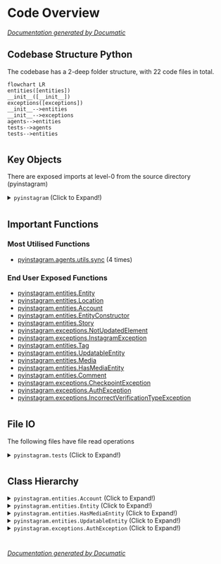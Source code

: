 # Code Overview

[_Documentation generated by Documatic_](https://www.documatic.com)

<!---Documatic-section-Codebase Structure Python-start--->
## Codebase Structure Python

The codebase has a 2-deep folder structure,
                with 22 code files in total.

<!---Documatic-block-system_architecture-start--->
```mermaid
flowchart LR
entities([entities])
__init__([__init__])
exceptions([exceptions])
__init__-->entities
__init__-->exceptions
agents-->entities
tests-->agents
tests-->entities
```
<!---Documatic-block-system_architecture-end--->

# #
<!---Documatic-section-Codebase Structure Python-end--->

<!---Documatic-section-Key Objects-start--->
## Key Objects

There are exposed imports at level-0
from the source directory (pyinstagram)

<!---Documatic-block-pyinstagram-start--->
<details>
	<summary><code>pyinstagram</code> (Click to Expand!)</summary>

* `pyinstagram.entities.Account`
* `pyinstagram.entities.Comment`
* `pyinstagram.entities.Entity`
* `pyinstagram.entities.EntityConstructor`
* `pyinstagram.entities.HasMediaEntity`
* `pyinstagram.entities.Location`
* `pyinstagram.entities.Media`
* `pyinstagram.entities.Story`
* `pyinstagram.entities.Tag`
* `pyinstagram.entities.UpdatableEntity`
* `pyinstagram.exceptions.AuthException`
* `pyinstagram.exceptions.CheckpointException`
* `pyinstagram.exceptions.IncorrectVerificationTypeException`
* `pyinstagram.exceptions.InstagramException`
* `pyinstagram.exceptions.NotUpdatedElement`
</details>
<!---Documatic-block-pyinstagram-end--->

# #
<!---Documatic-section-Key Objects-end--->

<!---Documatic-section-Important Functions-start--->
## Important Functions

<!---Documatic-block-important_funcs-start--->
<!---Documatic-block-most_used_funcs-start--->
### Most Utilised Functions

* [pyinstagram.agents.utils.sync](5-pyinstagram_agents.md#pyinstagram.agents.utils.sync) (4 times)
<!---Documatic-block-most_used_funcs-end--->

<!---Documatic-block-end_user_funcs-start--->
### End User Exposed Functions

* [pyinstagram.entities.Entity](3-pyinstagram_entities.md#pyinstagram.entities.Entity)
* [pyinstagram.entities.Location](3-pyinstagram_entities.md#pyinstagram.entities.Location)
* [pyinstagram.entities.Account](3-pyinstagram_entities.md#pyinstagram.entities.Account)
* [pyinstagram.entities.EntityConstructor](3-pyinstagram_entities.md#pyinstagram.entities.EntityConstructor)
* [pyinstagram.entities.Story](3-pyinstagram_entities.md#pyinstagram.entities.Story)
* [pyinstagram.exceptions.NotUpdatedElement](4-pyinstagram_exceptions.md#pyinstagram.exceptions.NotUpdatedElement)
* [pyinstagram.exceptions.InstagramException](4-pyinstagram_exceptions.md#pyinstagram.exceptions.InstagramException)
* [pyinstagram.entities.Tag](3-pyinstagram_entities.md#pyinstagram.entities.Tag)
* [pyinstagram.entities.UpdatableEntity](3-pyinstagram_entities.md#pyinstagram.entities.UpdatableEntity)
* [pyinstagram.entities.Media](3-pyinstagram_entities.md#pyinstagram.entities.Media)
* [pyinstagram.entities.HasMediaEntity](3-pyinstagram_entities.md#pyinstagram.entities.HasMediaEntity)
* [pyinstagram.entities.Comment](3-pyinstagram_entities.md#pyinstagram.entities.Comment)
* [pyinstagram.exceptions.CheckpointException](4-pyinstagram_exceptions.md#pyinstagram.exceptions.CheckpointException)
* [pyinstagram.exceptions.AuthException](4-pyinstagram_exceptions.md#pyinstagram.exceptions.AuthException)
* [pyinstagram.exceptions.IncorrectVerificationTypeException](4-pyinstagram_exceptions.md#pyinstagram.exceptions.IncorrectVerificationTypeException)
<!---Documatic-block-end_user_funcs-end--->
<!---Documatic-block-important_funcs-end--->

# #
<!---Documatic-section-Important Functions-end--->

<!---Documatic-section-File IO-start--->
## File IO

<!---Documatic-block-file_io-start--->
The following files have file read operations

<!---Documatic-block-pyinstagram.tests-start--->
<details>
	<summary><code>pyinstagram.tests</code> (Click to Expand!)</summary>

* pyinstagram.tests.config
</details>
<!---Documatic-block-pyinstagram.tests-end--->
<!---Documatic-block-file_io-end--->

# #
<!---Documatic-section-File IO-end--->

<!---Documatic-section-Class Hierarchy-start--->
## Class Hierarchy

<!---Documatic-block-pyinstagram.entities.Account-start--->
<details>
	<summary><code>pyinstagram.entities.Account</code> (Click to Expand!)</summary>

* pyinstagram.agents.async_mobile_account_agent.AsyncMobileAccountAgent
* pyinstagram.agents.async_web_account_agent.AsyncWebAccountAgent
</details>
<!---Documatic-block-pyinstagram.entities.Account-end--->

<!---Documatic-block-pyinstagram.entities.Entity-start--->
<details>
	<summary><code>pyinstagram.entities.Entity</code> (Click to Expand!)</summary>

* [pyinstagram.entities.Comment](3-pyinstagram_entities.md#pyinstagram.entities.Comment)
* [pyinstagram.entities.Story](3-pyinstagram_entities.md#pyinstagram.entities.Story)
* [pyinstagram.entities.UpdatableEntity](3-pyinstagram_entities.md#pyinstagram.entities.UpdatableEntity)
</details>
<!---Documatic-block-pyinstagram.entities.Entity-end--->

<!---Documatic-block-pyinstagram.entities.HasMediaEntity-start--->
<details>
	<summary><code>pyinstagram.entities.HasMediaEntity</code> (Click to Expand!)</summary>

* [pyinstagram.entities.Account](3-pyinstagram_entities.md#pyinstagram.entities.Account)
* [pyinstagram.entities.Location](3-pyinstagram_entities.md#pyinstagram.entities.Location)
* [pyinstagram.entities.Tag](3-pyinstagram_entities.md#pyinstagram.entities.Tag)
</details>
<!---Documatic-block-pyinstagram.entities.HasMediaEntity-end--->

<!---Documatic-block-pyinstagram.entities.UpdatableEntity-start--->
<details>
	<summary><code>pyinstagram.entities.UpdatableEntity</code> (Click to Expand!)</summary>

* [pyinstagram.entities.HasMediaEntity](3-pyinstagram_entities.md#pyinstagram.entities.HasMediaEntity)
* [pyinstagram.entities.Media](3-pyinstagram_entities.md#pyinstagram.entities.Media)
</details>
<!---Documatic-block-pyinstagram.entities.UpdatableEntity-end--->

<!---Documatic-block-pyinstagram.exceptions.AuthException-start--->
<details>
	<summary><code>pyinstagram.exceptions.AuthException</code> (Click to Expand!)</summary>

* [pyinstagram.exceptions.CheckpointException](4-pyinstagram_exceptions.md#pyinstagram.exceptions.CheckpointException)
* [pyinstagram.exceptions.IncorrectVerificationTypeException](4-pyinstagram_exceptions.md#pyinstagram.exceptions.IncorrectVerificationTypeException)
</details>
<!---Documatic-block-pyinstagram.exceptions.AuthException-end--->

# #
<!---Documatic-section-Class Hierarchy-end--->

[_Documentation generated by Documatic_](https://www.documatic.com)